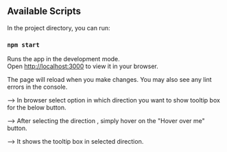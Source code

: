 ## Available Scripts

In the project directory, you can run:

### `npm start`

Runs the app in the development mode.\
Open [http://localhost:3000](http://localhost:3000) to view it in your browser.

The page will reload when you make changes.
You may also see any lint errors in the console.

--> In browser select option in which direction you want to show tooltip box for the below button.

--> After selecting the direction , simply hover on the "Hover over me" button.

--> It shows the tooltip box in selected direction.
